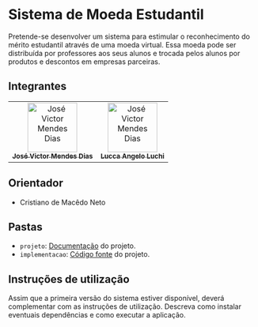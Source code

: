# Sistema de Moeda Estudantil

Pretende-se desenvolver um sistema para estimular o reconhecimento do mérito estudantil através de uma moeda virtual. Essa moeda pode ser distribuída por professores aos seus alunos e trocada pelos alunos por produtos e descontos em empresas parceiras.

## Integrantes

<table>
  <tr>
    <td align="center">
      <a href="https://github.com/zezit">
        <img src="https://avatars.githubusercontent.com/u/95448020?v=4" width="100px;" alt="José Victor Mendes Dias"/><br />
        <sub><b>José Victor Mendes Dias</b></sub>
      </a>
    </td>
    <td align="center">
      <a href="https://github.com/luccaluchi">
        <img src="https://avatars.githubusercontent.com/u/99565657?v=4" width="100px;" alt="José Victor Mendes Dias"/><br />
        <sub><b>Lucca Angelo Luchi</b></sub>
      </a>
    </td>
  </tr>
</table>

## Orientador

* Cristiano de Macêdo Neto

## Pastas

- `projeto`: [Documentação](projeto/) do projeto.
- `implementacao`: [Código fonte](implementacao/) do projeto.

## Instruções de utilização

Assim que a primeira versão do sistema estiver disponível, deverá complementar com as instruções de utilização. Descreva como instalar eventuais dependências e como executar a aplicação.
